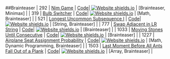##Brainteaser
| 292 | [Nim Game](https:///leetCode.com/problems/nim-game) | [Code](https://github.com/SunilGudivada/Data-Structures-and-Algorithms/blob/master/src/com/platform/leetCode/problems/_292_NimGame.java)| [![Website shields.io](https://img.shields.io/badge/Easy-success.svg)](https://sunilgudivada.github.io/Data-Structures-and-Algorithms/) | [Brainteaser, Minimax] | 
| 319 | [Bulb Switcher](https:///leetCode.com/problems/bulb-switcher) | [Code](https://github.com/SunilGudivada/Data-Structures-and-Algorithms/blob/master/src/com/platform/leetCode/problems/_319_BulbSwitcher.java)| [![Website shields.io](https://img.shields.io/badge/Medium-yellow.svg)](https://sunilgudivada.github.io/Data-Structures-and-Algorithms/) | [Math, Brainteaser] | 
| 521 | [Longest Uncommon Subsequence I](https:///leetCode.com/problems/longest-uncommon-subsequence-i) | [Code](https://github.com/SunilGudivada/Data-Structures-and-Algorithms/blob/master/src/com/platform/leetCode/problems/_521_LongestUncommonSubsequenceI.java)| [![Website shields.io](https://img.shields.io/badge/Easy-success.svg)](https://sunilgudivada.github.io/Data-Structures-and-Algorithms/) | [String, Brainteaser] | 
| 777 | [Swap Adjacent in LR String](https:///leetCode.com/problems/swap-adjacent-in-lr-string) | [Code](https://github.com/SunilGudivada/Data-Structures-and-Algorithms/blob/master/src/com/platform/leetCode/problems/_777_SwapAdjacentinLRString.java)| [![Website shields.io](https://img.shields.io/badge/Medium-yellow.svg)](https://sunilgudivada.github.io/Data-Structures-and-Algorithms/) | [Brainteaser] | 
| 1033 | [Moving Stones Until Consecutive](https:///leetCode.com/problems/moving-stones-until-consecutive) | [Code](https://github.com/SunilGudivada/Data-Structures-and-Algorithms/blob/master/src/com/platform/leetCode/problems/_1033_MovingStonesUntilConsecutive.java)| [![Website shields.io](https://img.shields.io/badge/Easy-success.svg)](https://sunilgudivada.github.io/Data-Structures-and-Algorithms/) | [Brainteaser] | 
| 1227 | [Airplane Seat Assignment Probability](https:///leetCode.com/problems/airplane-seat-assignment-probability) | [Code](https://github.com/SunilGudivada/Data-Structures-and-Algorithms/blob/master/src/com/platform/leetCode/problems/_1227_AirplaneSeatAssignmentProbability.java)| [![Website shields.io](https://img.shields.io/badge/Medium-yellow.svg)](https://sunilgudivada.github.io/Data-Structures-and-Algorithms/) | [Math, Dynamic Programming, Brainteaser] | 
| 1503 | [Last Moment Before All Ants Fall Out of a Plank](https:///leetCode.com/problems/last-moment-before-all-ants-fall-out-of-a-plank) | [Code](https://github.com/SunilGudivada/Data-Structures-and-Algorithms/blob/master/src/com/platform/leetCode/problems/_1503_LastMomentBeforeAllAntsFallOutofaPlank.java)| [![Website shields.io](https://img.shields.io/badge/Medium-yellow.svg)](https://sunilgudivada.github.io/Data-Structures-and-Algorithms/) | [Array, Brainteaser] | 
